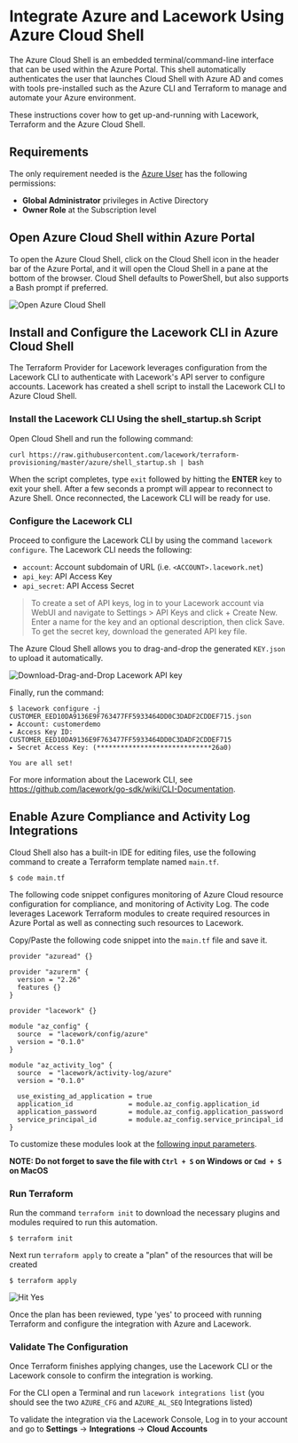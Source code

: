 # Integrate Azure and Lacework Using Azure Cloud Shell
The Azure Cloud Shell is an embedded terminal/command-line interface that can be used within the Azure Portal. This shell automatically authenticates the user that launches Cloud Shell with Azure AD and comes with tools pre-installed such as the Azure CLI and Terraform to manage and automate your Azure environment.

These instructions cover how to get up-and-running with Lacework, Terraform and the Azure Cloud Shell.

## Requirements
The only requirement needed is the [Azure User](https://docs.microsoft.com/en-us/azure/active-directory/fundamentals/add-users-azure-active-directory) has the following permissions:

- **Global Administrator** privileges in Active Directory
- **Owner Role** at the Subscription level

## Open Azure Cloud Shell within Azure Portal
To open the Azure Cloud Shell, click on the Cloud Shell icon in the header bar of the Azure Portal, and it will open the Cloud Shell in a pane at the bottom of the browser. Cloud Shell defaults to PowerShell, but also supports a Bash prompt if preferred.

![Open Azure Cloud Shell](https://techally-artifacts.s3-us-west-2.amazonaws.com/github-terraform-provisioning-imgs/azure-cloud-shell-open.png)

## Install and Configure the Lacework CLI in Azure Cloud Shell

The Terraform Provider for Lacework leverages configuration from the Lacework CLI to authenticate with Lacework's API server to configure accounts. Lacework has created a shell script to install the Lacework CLI to Azure Cloud Shell.

### Install the Lacework CLI Using the shell_startup.sh Script

Open Cloud Shell and run the following command:

```
curl https://raw.githubusercontent.com/lacework/terraform-provisioning/master/azure/shell_startup.sh | bash
```

When the script completes, type `exit` followed by hitting the **ENTER** key to exit your shell. After a few seconds a prompt will appear to reconnect to Azure Shell. Once reconnected, the Lacework CLI will be ready for use. 

### Configure the Lacework CLI

Proceed to configure the Lacework CLI by using the command `lacework configure`. The Lacework CLI needs the following:

* `account`: Account subdomain of URL (i.e. `<ACCOUNT>.lacework.net`)
* `api_key`: API Access Key
* `api_secret`: API Access Secret

>To create a set of API keys, log in to your Lacework account via WebUI and navigate to Settings > API Keys and
>click + Create New. Enter a name for the key and an optional description, then click Save. To get the secret key,
>download the generated API key file.

The Azure Cloud Shell allows you to drag-and-drop the generated `KEY.json` to upload it automatically.

![Download-Drag-and-Drop Lacework API key](https://techally-artifacts.s3-us-west-2.amazonaws.com/github-terraform-provisioning-imgs/azure-cloud-shell-drag-drop-api-key.gif)

Finally, run the command:
```
$ lacework configure -j CUSTOMER_EED10DA9136E9F763477FF5933464DD0C3DADF2CDDEF715.json
▸ Account: customerdemo
▸ Access Key ID: CUSTOMER_EED10DA9136E9F763477FF5933464DD0C3DADF2CDDEF715
▸ Secret Access Key: (*****************************26a0)

You are all set!
```

For more information about the Lacework CLI, see https://github.com/lacework/go-sdk/wiki/CLI-Documentation.

## Enable Azure Compliance and Activity Log Integrations
Cloud Shell also has a built-in IDE for editing files, use the following command to create a Terraform template named `main.tf`.

```
$ code main.tf
```

The following code snippet configures monitoring of Azure Cloud resource configuration for compliance, and monitoring of Activity Log. The code leverages Lacework Terraform modules to create required resources in Azure Portal as well as connecting such resources to Lacework. 

Copy/Paste the following code snippet into the `main.tf` file and save it.

```hcl
provider "azuread" {}

provider "azurerm" {
  version = "2.26"
  features {}
}

provider "lacework" {}

module "az_config" {
  source  = "lacework/config/azure"
  version = "0.1.0"
}

module "az_activity_log" {
  source  = "lacework/activity-log/azure"
  version = "0.1.0"

  use_existing_ad_application = true
  application_id              = module.az_config.application_id
  application_password        = module.az_config.application_password
  service_principal_id        = module.az_config.service_principal_id
}
```
To customize these modules look at the [following input parameters](https://github.com/lacework/terraform-provisioning/tree/master/azure#inputs).

__NOTE: Do not forget to save the file with `Ctrl + S` on Windows or `Cmd + S` on MacOS__

### Run Terraform

Run the command `terraform init` to download the necessary plugins and modules required to run this automation.
```
$ terraform init
```

Next run `terraform apply` to create a "plan" of the resources that will be created

```
$ terraform apply
```

![Hit Yes](https://techally-artifacts.s3-us-west-2.amazonaws.com/github-terraform-provisioning-imgs/azure-cloud-shell-editor-terraform-apply.png)

Once the plan has been reviewed, type 'yes' to proceed with running Terraform and configure the integration with Azure and Lacework.

### Validate The Configuration

Once Terraform finishes applying changes, use the Lacework CLI or the Lacework console to confirm the integration is working. 

For the CLI open a Terminal and run `lacework integrations list` (you should see the two `AZURE_CFG` and `AZURE_AL_SEQ` Integrations listed)

To validate the integration via the Lacework Console, Log in to your account and go to **Settings** -> **Integrations** -> **Cloud Accounts**
